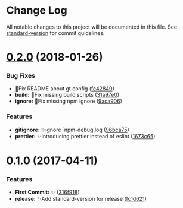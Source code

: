 # Change Log

All notable changes to this project will be documented in this file. See [standard-version](https://github.com/conventional-changelog/standard-version) for commit guidelines.

<a name="0.2.0"></a>
# [0.2.0](https://github.com/vivaxy/gt-npm-package/compare/v0.1.0...v0.2.0) (2018-01-26)


### Bug Fixes

* :bug:Fix README about gt config ([fc42840](https://github.com/vivaxy/gt-npm-package/commit/fc42840))
* **build:** :bug:Fix missing build scripts ([31a97e0](https://github.com/vivaxy/gt-npm-package/commit/31a97e0))
* **ignore:** :bug:Fix missing npm ignore ([9aca906](https://github.com/vivaxy/gt-npm-package/commit/9aca906))


### Features

* **gitignore:** :sparkles:ignore `npm-debug.log ([96bca75](https://github.com/vivaxy/gt-npm-package/commit/96bca75))
* **prettier:** :sparkles:Introducing prettier instead of eslint ([1673c65](https://github.com/vivaxy/gt-npm-package/commit/1673c65))



<a name="0.1.0"></a>
# 0.1.0 (2017-04-11)


### Features

* **First Commit:** :sparkles: ([316f918](https://github.com/vivaxy/gt-npm-package/commit/316f918))
* **release:** :sparkles:Add standard-version for release ([fc1d621](https://github.com/vivaxy/gt-npm-package/commit/fc1d621))
